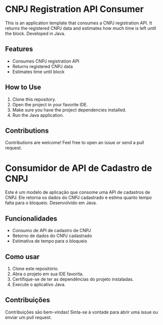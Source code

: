 # CNPJ Registration API Consumer

This is an application template that consumes a CNPJ registration API. It returns the registered CNPJ data and estimates how much time is left until the block. Developed in Java.

## Features

- Consumes CNPJ registration API
- Returns registered CNPJ data
- Estimates time until block

## How to Use

1. Clone this repository.
2. Open the project in your favorite IDE.
3. Make sure you have the project dependencies installed.
4. Run the Java application.

## Contributions

Contributions are welcome! Feel free to open an issue or send a pull request.


# Consumidor de API de Cadastro de CNPJ

Este é um modelo de aplicação que consome uma API de cadastros de CNPJ. Ele retorna os dados do CNPJ cadastrado e estima quanto tempo falta para o bloqueio. Desenvolvido em Java.

## Funcionalidades

- Consumo de API de cadastro de CNPJ
- Retorno de dados do CNPJ cadastrado
- Estimativa de tempo para o bloqueio

## Como usar

1. Clone este repositório.
2. Abra o projeto em sua IDE favorita.
3. Certifique-se de ter as dependências do projeto instaladas.
4. Execute o aplicativo Java.

## Contribuições

Contribuições são bem-vindas! Sinta-se à vontade para abrir uma issue ou enviar um pull request.


